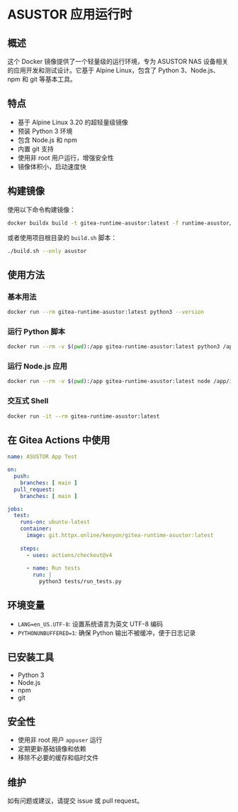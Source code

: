 # ASUSTOR 应用运行时

## 概述

这个 Docker 镜像提供了一个轻量级的运行环境，专为 ASUSTOR NAS 设备相关的应用开发和测试设计。它基于 Alpine Linux，包含了 Python 3、Node.js、npm 和 git 等基本工具。

## 特点

- 基于 Alpine Linux 3.20 的超轻量级镜像
- 预装 Python 3 环境
- 包含 Node.js 和 npm
- 内置 git 支持
- 使用非 root 用户运行，增强安全性
- 镜像体积小，启动速度快

## 构建镜像

使用以下命令构建镜像：

```bash
docker buildx build -t gitea-runtime-asustor:latest -f runtime-asustor/Dockerfile .
```

或者使用项目根目录的 `build.sh` 脚本：

```bash
./build.sh --only asustor
```

## 使用方法

### 基本用法

```bash
docker run --rm gitea-runtime-asustor:latest python3 --version
```

### 运行 Python 脚本

```bash
docker run --rm -v $(pwd):/app gitea-runtime-asustor:latest python3 /app/script.py
```

### 运行 Node.js 应用

```bash
docker run --rm -v $(pwd):/app gitea-runtime-asustor:latest node /app/index.js
```

### 交互式 Shell

```bash
docker run -it --rm gitea-runtime-asustor:latest
```

## 在 Gitea Actions 中使用

```yaml
name: ASUSTOR App Test

on:
  push:
    branches: [ main ]
  pull_request:
    branches: [ main ]

jobs:
  test:
    runs-on: ubuntu-latest
    container:
      image: git.httpx.online/kenyon/gitea-runtime-asustor:latest
    
    steps:
      - uses: actions/checkout@v4
      
      - name: Run tests
        run: |
          python3 tests/run_tests.py
```

## 环境变量

- `LANG=en_US.UTF-8`: 设置系统语言为英文 UTF-8 编码
- `PYTHONUNBUFFERED=1`: 确保 Python 输出不被缓冲，便于日志记录

## 已安装工具

- Python 3
- Node.js
- npm
- git

## 安全性

- 使用非 root 用户 `appuser` 运行
- 定期更新基础镜像和依赖
- 移除不必要的缓存和临时文件

## 维护

如有问题或建议，请提交 issue 或 pull request。